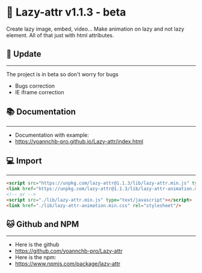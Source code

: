 # 📖 Lazy-attr v1.1.3 - beta
Create lazy image, embed, video... Make animation on lazy and not lazy element. All of that just with html attributes.
## 🎉 Update
--------
The project is in beta so don't worry for bugs
- Bugs correction
- IE iframe correction
## 📚 Documentation
--------
- Documentation with example:
- https://yoannchb-pro.github.io/Lazy-attr/index.html
## 💻 Import
--------
```html
<script src="https://unpkg.com/lazy-attr@1.1.3/lib/lazy-attr.min.js" type="text/javascript"></script>
<link href="https://unpkg.com/lazy-attr@1.1.3/lib/lazy-attr-animation.min.css" rel="stylesheet"/>
<!-- or -->
<script src="./lib/lazy-attr.min.js" type="text/javascript"></script>
<link href="./lib/lazy-attr-animation.min.css" rel="stylesheet"/>
```
## 🐱 Github and NPM
--------
- Here is the github
- https://github.com/yoannchb-pro/Lazy-attr
- Here is the npm:
- https://www.npmjs.com/package/lazy-attr
